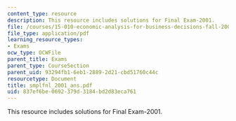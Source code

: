 ```yaml
---
content_type: resource
description: This resource includes solutions for Final Exam-2001.
file: /courses/15-010-economic-analysis-for-business-decisions-fall-2004/837ef6be0692379d3184bd2d83eca761_smplfnl_2001_ans.pdf
file_type: application/pdf
learning_resource_types:
- Exams
ocw_type: OCWFile
parent_title: Exams
parent_type: CourseSection
parent_uid: 93294fb1-6eb1-2889-2d21-cbd51760c44c
resourcetype: Document
title: smplfnl_2001_ans.pdf
uid: 837ef6be-0692-379d-3184-bd2d83eca761
---
```

This resource includes solutions for Final Exam-2001.

